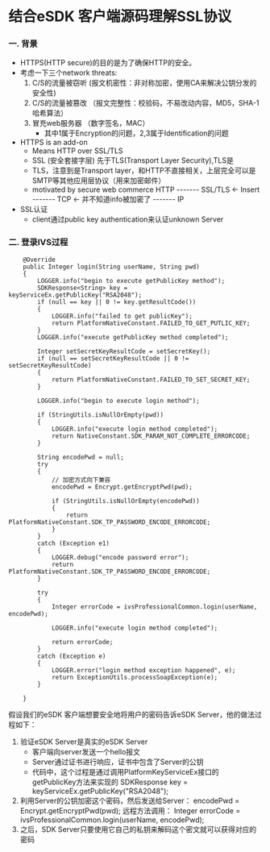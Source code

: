 # 结合eSDK 客户端源码理解SSL协议

### 一. 背景

- HTTPS(HTTP secure)的目的是为了确保HTTP的安全。
- 考虑一下三个network threats:
  1. C/S的流量被窃听 (报文机密性：非对称加密，使用CA来解决公钥分发的安全性)
  2. C/S的流量被篡改 （报文完整性：校验码，不易改动内容，MD5，SHA-1哈希算法）
  3. 冒充web服务器 （数字签名，MAC）
     - 其中1属于Encryption的问题，2,3属于Identification的问题
- HTTPS is an add-on
  - Means HTTP over SSL/TLS
  - SSL (安全套接字层) 先于TLS(Transport Layer Security),TLS是
  - TLS，注意到是Transport layer，和HTTP不直接相关，上层完全可以是SMTP等其他应用层协议（用来加密邮件）
  - motivated  by secure web commerce
        HTTP
        -------
        SSL/TLS   <- Insert
        -------
        TCP       <- 并不知道info被加密了
        -------
        IP
- SSL认证
  - client通过public key authentication来认证unknown Server

### 二. 登录IVS过程

    	@Override
        public Integer login(String userName, String pwd)
        {
            LOGGER.info("begin to execute getPublicKey method");
            SDKResponse<String> key = keyServiceEx.getPublicKey("RSA2048");
            if (null == key || 0 != key.getResultCode())
            {
                LOGGER.info("failed to get publicKey");
                return PlatformNativeConstant.FAILED_TO_GET_PUTLIC_KEY;
            }
            LOGGER.info("execute getPublicKey method completed");
            
            Integer setSecretKeyResultCode = setSecretKey();
            if (null == setSecretKeyResultCode || 0 != setSecretKeyResultCode)
            {
                return PlatformNativeConstant.FAILED_TO_SET_SECRET_KEY;
            }
            
            LOGGER.info("begin to execute login method");
            
            if (StringUtils.isNullOrEmpty(pwd))
            {
                LOGGER.info("execute login method completed");
                return NativeConstant.SDK_PARAM_NOT_COMPLETE_ERRORCODE;
            }
            
            String encodePwd = null;
            try
            {
                // 加密方式向下兼容
                encodePwd = Encrypt.getEncryptPwd(pwd);
                
                if (StringUtils.isNullOrEmpty(encodePwd))
                {
                    return PlatformNativeConstant.SDK_TP_PASSWORD_ENCODE_ERRORCODE;
                }
            }
            catch (Exception e1)
            {
                LOGGER.debug("encode password error");
                return PlatformNativeConstant.SDK_TP_PASSWORD_ENCODE_ERRORCODE;
            }
            
            try
            {
                Integer errorCode = ivsProfessionalCommon.login(userName, encodePwd);
                
                LOGGER.info("execute login method completed");
                
                return errorCode;
            }
            catch (Exception e)
            {
                LOGGER.error("login method exception happened", e);
                return ExceptionUtils.processSoapException(e);
            }
            
        }

假设我们的eSDK 客户端想要安全地将用户的密码告诉eSDK Server，他的做法过程如下：

1. 验证eSDK Server是真实的eSDK Server
   - 客户端向server发送一个hello报文
   - Server通过证书进行响应，证书中包含了Server的公钥
   - 代码中，这个过程是通过调用PlatformKeyServiceEx接口的getPublicKey方法来实现的
          SDKResponse<String> key = keyServiceEx.getPublicKey("RSA2048");
2. 利用Server的公钥加密这个密码，然后发送给Server：
       encodePwd = Encrypt.getEncryptPwd(pwd);
   远程方法调用：
       Integer errorCode = ivsProfessionalCommon.login(userName, encodePwd);
3. 之后，SDK Server只要使用它自己的私钥来解码这个密文就可以获得对应的密码


